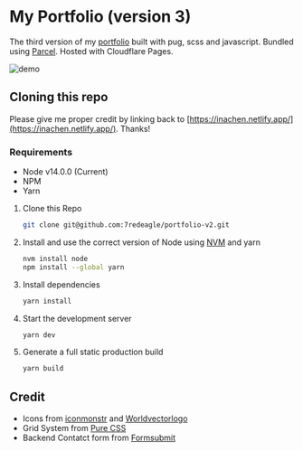 # My Portfolio (version 3)

The third version of my <a href="https://portfolio.ainchn.com/" target="_blank">portfolio</a> built with pug, scss and javascript. Bundled using <a href="https://parceljs.org/">Parcel</a>. Hosted with Cloudflare Pages. 

![demo](https://github.com/7redeagle/portfolio-v2/blob/testing/src/assets/projects/portfolio-desktop.png?raw=true)

## Cloning this repo 

Please give me proper credit by linking back to [https://inachen.netlify.app/](https://inachen.netlify.app/). Thanks!

### Requirements 
* Node v14.0.0 (Current)
* NPM 
* Yarn

1. Clone this Repo

   ```sh
   git clone git@github.com:7redeagle/portfolio-v2.git
   ```

2. Install and use the correct version of Node using [NVM](https://github.com/nvm-sh/nvm) and yarn

   ```sh
   nvm install node 
   npm install --global yarn
   ```
   
3. Install dependencies

   ```sh
   yarn install
   ```

4. Start the development server

   ```sh
   yarn dev
   ```
5. Generate a full static production build
   ```sh
   yarn build
   ```
   
   
## Credit 
* Icons from [iconmonstr](https://iconmonstr.com/) and [Worldvectorlogo](https://worldvectorlogo.com/)
* Grid System from [Pure CSS](https://purecss.io/grids/)
* Backend Contatct form from [Formsubmit](https://formsubmit.co/)



